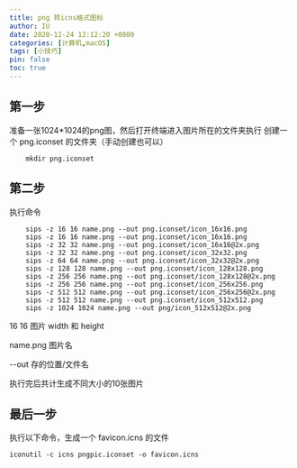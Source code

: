 ```yaml
---
title: png 转icns格式图标
author: IU
date: 2020-12-24 12:12:20 +0800
categories: [计算机,macOS]
tags: [小技巧]
pin: false
toc: true
---
```


## 第一步

准备一张1024*1024的png图，然后打开终端进入图片所在的文件夹执行
创建一个 png.iconset 的文件夹（手动创建也可以）

```terminal
    mkdir png.iconset
```

## 第二步

执行命令

```terminal
    sips -z 16 16 name.png --out png.iconset/icon_16x16.png
    sips -z 16 16 name.png --out png.iconset/icon_16x16.png
    sips -z 32 32 name.png --out png.iconset/icon_16x16@2x.png
    sips -z 32 32 name.png --out png.iconset/icon_32x32.png
    sips -z 64 64 name.png --out png.iconset/icon_32x32@2x.png
    sips -z 128 128 name.png --out png.iconset/icon_128x128.png
    sips -z 256 256 name.png --out png.iconset/icon_128x128@2x.png
    sips -z 256 256 name.png --out png.iconset/icon_256x256.png
    sips -z 512 512 name.png --out png.iconset/icon_256x256@2x.png
    sips -z 512 512 name.png --out png.iconset/icon_512x512.png
    sips -z 1024 1024 name.png --out png/icon_512x512@2x.png
```

16 16 图片 width 和 height

name.png 图片名

--out 存的位置/文件名

执行完后共计生成不同大小的10张图片

## 最后一步

执行以下命令，生成一个 favicon.icns 的文件

```terminal
iconutil -c icns pngpic.iconset -o favicon.icns
```

